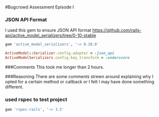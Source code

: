 

#Bugcrowd Assessment Episode I

### JSON API Format
I used this gem to ensure JSON API format
https://github.com/rails-api/active_model_serializers/tree/0-10-stable

```ruby
gem 'active_model_serializers', '~> 0.10.0'
```

```ruby
ActiveModel::Serializer.config.adapter = :json_api
ActiveModelSerializers.config.key_transform = :underscore
```

###Comments
This took me  longer than 2 hours.

###Reasoning
There are some comments strewn around explaining why I opted for a certain method or callback or I felt I may have done something different.

###  used rspec to test project
```ruby
gem 'rspec-rails', '~> 3.5'
```
